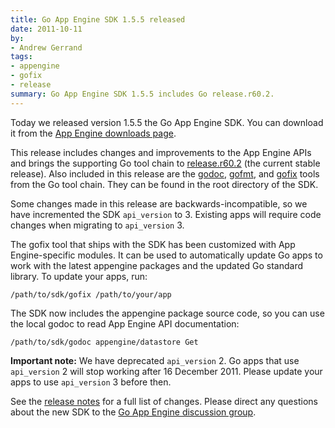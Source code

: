 ```yaml
---
title: Go App Engine SDK 1.5.5 released
date: 2011-10-11
by:
- Andrew Gerrand
tags:
- appengine
- gofix
- release
summary: Go App Engine SDK 1.5.5 includes Go release.r60.2.
---
```



Today we released version 1.5.5 the Go App Engine SDK.
You can download it from the [App Engine downloads page](http://code.google.com/appengine/downloads.html).

This release includes changes and improvements to the App Engine APIs and
brings the supporting Go tool chain to [release.r60.2](/doc/devel/release.html#r60)
(the current stable release).
Also included in this release are the [godoc](/cmd/godoc/),
[gofmt](/cmd/gofmt/),
and [gofix](/cmd/gofix/) tools from the Go tool chain.
They can be found in the root directory of the SDK.

Some changes made in this release are backwards-incompatible,
so we have incremented the SDK `api_version` to 3.
Existing apps will require code changes when migrating to `api_version` 3.

The gofix tool that ships with the SDK has been customized with App Engine-specific modules.
It can be used to automatically update Go apps to work with the latest appengine
packages and the updated Go standard library.
To update your apps, run:

	/path/to/sdk/gofix /path/to/your/app

The SDK now includes the appengine package source code,
so you can use the local godoc to read App Engine API documentation:

	/path/to/sdk/godoc appengine/datastore Get

**Important note:** We have deprecated `api_version` 2.
Go apps that use `api_version` 2 will stop working after 16 December 2011.
Please update your apps to use `api_version` 3 before then.

See the [release notes](http://code.google.com/p/googleappengine/wiki/SdkForGoReleaseNotes)
for a full list of changes.
Please direct any questions about the new SDK to the [Go App Engine discussion group](http://groups.google.com/group/google-appengine-go).
